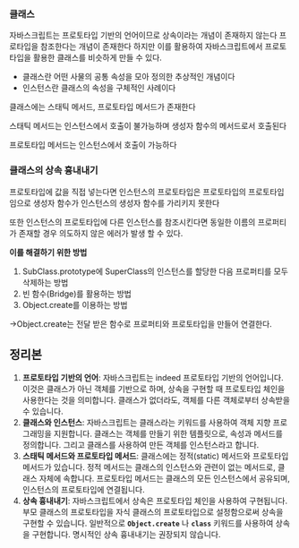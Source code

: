 ### 클래스

자바스크립트는 프로토타입 기반의 언어이므로 상속이라는 개념이 존재하지 않는다
프로타입을 참조한다는 개념이 존재한다 하지만 이를 활용하여 자바스크립트에서 프로토타입을 활용한 클래스를 비슷하게 만들 수 있다.

- 클래스란 어떤 사물의 공통 속성을 모아 정의한 추상적인 개념이다
- 인스턴스란 클래스의 속성을 구체적인 사례이다

클래스에는 스태틱 메서드, 프로토타입 메서드가 존재한다

스태틱 메서드는 인스턴스에서 호출이 불가능하며 생성자 함수의 메서드로서 호출된다

프로토타입 메서드는 인스턴스에서 호출이 가능하다

### 클래스의 상속 흉내내기

프로토타입에 값을 직접 넣는다면 인스턴스의 프로토타입은 프로토타입의 프로토타입임으로 생성자 함수가 인스턴스의 생성자 함수를 가리키지 못한다

또한 인스턴스의 프로토타입에 다른 인스턴스를 참조시킨다면 동일한 이름의 프로퍼티가 존재할 경우 의도하지 않은 에러가 발생 할 수 있다.

**이를 해결하기 위한 방법**

1. SubClass.prototype에 SuperClass의 인스턴스를 할당한 다음 프로퍼티를 모두 삭제하는 방법
2. 빈 함수(Bridge)를 활용하는 방법
3. Object.create를 이용하는 방법

→Object.create는 전달 받은 함수로 프로퍼티와 프로토타입을 만들어 연결한다.

## 정리본

1. **프로토타입 기반의 언어**:
   자바스크립트는 indeed 프로토타입 기반의 언어입니다. 이것은 클래스가 아닌 객체를 기반으로 하며, 상속을 구현할 때 프로토타입 체인을 사용한다는 것을 의미합니다. 클래스가 없더라도, 객체를 다른 객체로부터 상속받을 수 있습니다.
2. **클래스와 인스턴스**:
   자바스크립트는 클래스라는 키워드를 사용하여 객체 지향 프로그래밍을 지원합니다. 클래스는 객체를 만들기 위한 템플릿으로, 속성과 메서드를 정의합니다. 그리고 클래스를 사용하여 만든 객체를 인스턴스라고 합니다.
3. **스태틱 메서드와 프로토타입 메서드**:
   클래스에는 정적(static) 메서드와 프로토타입 메서드가 있습니다. 정적 메서드는 클래스의 인스턴스와 관련이 없는 메서드로, 클래스 자체에 속합니다. 프로토타입 메서드는 클래스의 모든 인스턴스에서 공유되며, 인스턴스의 프로토타입에 연결됩니다.
4. **상속 흉내내기**:
   자바스크립트에서 상속은 프로토타입 체인을 사용하여 구현됩니다. 부모 클래스의 프로토타입을 자식 클래스의 프로토타입으로 설정함으로써 상속을 구현할 수 있습니다. 일반적으로 **`Object.create`** 나 **`class`** 키워드를 사용하여 상속을 구현합니다. 명시적인 상속 흉내내기는 권장되지 않습니다.
